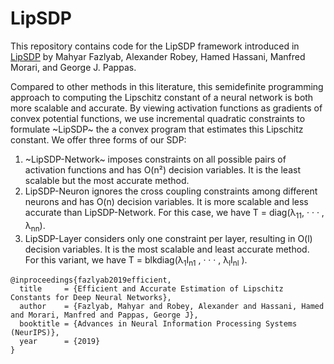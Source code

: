 # LipSDP

This repository contains code for the LipSDP framework introduced in
[LipSDP](https://arxiv.org/abs/1906.04893) by Mahyar Fazlyab, Alexander Robey,
Hamed Hassani, Manfred Morari, and George J. Pappas.

Compared to other methods in this literature, this semidefinite programming approach to computing the Lipschitz constant of a neural network is both more scalable and accurate.  By viewing activation functions as gradients of convex potential functions, we use incremental quadratic constraints to formulate ~LipSDP~ the a convex program that estimates this Lipschitz constant.  We offer three forms of our SDP:
  1. ~LipSDP-Network~ imposes constraints on all possible pairs of activation functions and has O(n²) decision variables. It is the least scalable but the most accurate method.
  2. LipSDP-Neuron ignores the cross coupling constraints among different neurons and has O(n) decision variables. It is more scalable and less accurate than LipSDP-Network. For this case, we have T = diag(λ<sub>11</sub>, · · · , λ<sub>nn</sub>).
  3. LipSDP-Layer considers only one constraint per layer, resulting in O(l) decision variables.  It is the most scalable and least accurate method. For this variant, we have T = blkdiag(λ<sub>1</sub>I<sub>n1</sub> , · · · , λ<sub>l</sub>I<sub>nl</sub> ).

```
@inproceedings{fazlyab2019efficient,
  title     = {Efficient and Accurate Estimation of Lipschitz Constants for Deep Neural Networks},
  author    = {Fazlyab, Mahyar and Robey, Alexander and Hassani, Hamed and Morari, Manfred and Pappas, George J},
  booktitle = {Advances in Neural Information Processing Systems (NeurIPS)},
  year      = {2019}
}
```
